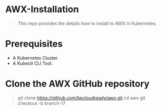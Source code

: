 # AWX-Installation
> This repo provides the details how to install to AWX in Kubernetes.

# Prerequisites
* A Kubernetes Cluster.
* A Kubectl CLI Tool.

# Clone the AWX GitHub repository
> git clone https://github.com/becloudready/awx.git
  cd awx
  git checkout -b branch-17